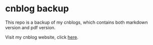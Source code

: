 # cnblog backup #

This repo is a backup of my cnblogs, which contains both markdown version and pdf version.

Visit my cnblog website, click [here](http://www.cnblogs.com/daniel-D/).

